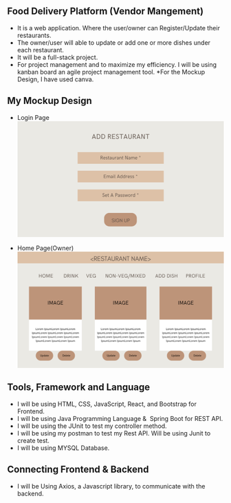 ## Food Delivery Platform (Vendor Mangement)
* It is a web application. Where the user/owner can Register/Update their restaurants.
* The owner/user will able to update or add one or more dishes under each restaurant.
* It will be a full-stack project.
* For project management and to maximize my efficiency. I will be using kanban board an agile project management tool.
*For the Mockup Design, I have used canva.

## My Mockup Design
* Login Page
![Food delivery Platform!](food-delivery-platform-login.png)

* Home Page(Owner)
![Food delivery Platform!](food-delivery-platform-home.png)

## Tools, Framework and Language
* I will be using HTML, CSS, JavaScript, React, and Bootstrap for Frontend.
* I will be using Java Programming Language &  Spring Boot for REST API.
* I will be using the JUnit to test my controller method.
* I will be using my postman to test my Rest API. Will be using Junit to create test.
* I will be using MYSQL Database.

## Connecting Frontend & Backend
* I will be Using Axios, a Javascript library, to communicate with the backend.
